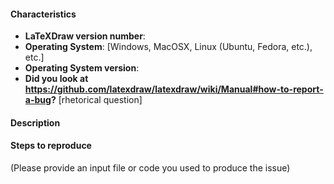 #### Characteristics
- **LaTeXDraw version number**:
- **Operating System**: [Windows, MacOSX, Linux (Ubuntu, Fedora, etc.), etc.]
- **Operating System version**:
- **Did you look at https://github.com/latexdraw/latexdraw/wiki/Manual#how-to-report-a-bug?** [rhetorical question]


#### Description


#### Steps to reproduce

(Please provide an input file or code you used to produce the issue)
